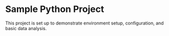 # Sample Python Project
This project is set up to demonstrate environment setup, configuration, and basic data analysis.